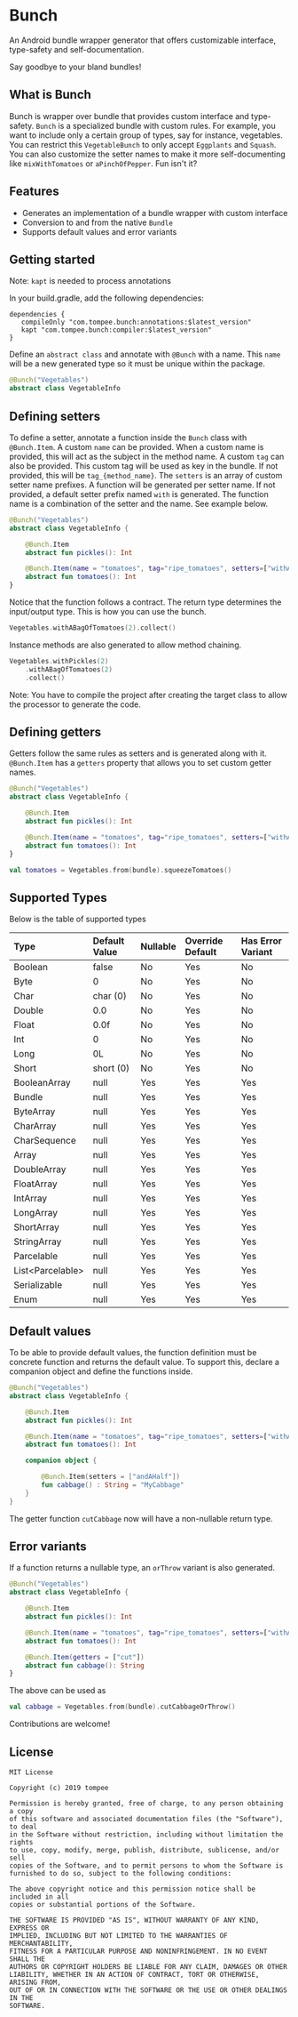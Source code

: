 # Bunch
An Android bundle wrapper generator that offers customizable interface, type-safety and self-documentation.

Say goodbye to your bland bundles!

## What is Bunch
Bunch is wrapper over bundle that provides custom interface and type-safety. `Bunch` is a specialized bundle with custom rules. For example, you want to include only a certain group of types, say for instance, vegetables. You can restrict this `VegetableBunch` to only accept `Eggplants` and `Squash`. You can also customize the setter names to make it more self-documenting like `mixWithTomatoes` or `aPinchOfPepper`. Fun isn't it?

## Features
- Generates an implementation of a bundle wrapper with custom interface
- Conversion to and from the native `Bundle`
- Supports default values and error variants

## Getting started
Note: `kapt` is needed to process annotations

In your build.gradle, add the following dependencies:

```
dependencies {
   compileOnly "com.tompee.bunch:annotations:$latest_version"
   kapt "com.tompee.bunch:compiler:$latest_version"
}
```

Define an `abstract class` and annotate with `@Bunch` with a name. This `name` will be a new generated type so it must be unique within the package. 

```kotlin
@Bunch("Vegetables")
abstract class VegetableInfo
```

## Defining setters
To define a setter, annotate a function inside the `Bunch` class with `@Bunch.Item`. A custom `name` can be provided. When a custom name is provided, this will act as the subject in the method name. A custom `tag` can also be provided. This custom tag will be used as key in the bundle. If not provided, this will be `tag_{method_name}`. The `setters` is an array of custom setter name prefixes. A function will be generated per setter name. If not provided, a default setter prefix named `with` is generated. The function name is a combination of the setter and the name. See example below. 

```kotlin
@Bunch("Vegetables")
abstract class VegetableInfo {

    @Bunch.Item
    abstract fun pickles(): Int

    @Bunch.Item(name = "tomatoes", tag="ripe_tomatoes", setters=["withABagOf"])
    abstract fun tomatoes(): Int
}
```

Notice that the function follows a contract. The return type determines the input/output type. This is how you can use the bunch.

```kotlin
Vegetables.withABagOfTomatoes(2).collect()
```

Instance methods are also generated to allow method chaining.

```kotlin
Vegetables.withPickles(2)
    .withABagOfTomatoes(2)
    .collect()
```

Note: You have to compile the project after creating the target class to allow the processor to generate the code.

## Defining getters
Getters follow the same rules as setters and is generated along with it. `@Bunch.Item` has a `getters` property that allows you to set custom getter names.

```kotlin
@Bunch("Vegetables")
abstract class VegetableInfo {

    @Bunch.Item
    abstract fun pickles(): Int

    @Bunch.Item(name = "tomatoes", tag="ripe_tomatoes", setters=["withABagOf"], getters=["squeeze"])
    abstract fun tomatoes(): Int
}
```

```kotlin
val tomatoes = Vegetables.from(bundle).squeezeTomatoes()
```

## Supported Types
Below is the table of supported types

| Type                | Default Value | Nullable | Override Default | Has Error Variant |
|:--------------------|:--------------|:---------|:-----------------|:------------------|
| Boolean             | false         | No       | Yes              | No                |
| Byte                | 0             | No       | Yes              | No                |
| Char                | char (0)      | No       | Yes              | No                |
| Double              | 0.0           | No       | Yes              | No                |
| Float               | 0.0f          | No       | Yes              | No                |
| Int                 | 0             | No       | Yes              | No                |
| Long                | 0L            | No       | Yes              | No                |
| Short               | short (0)     | No       | Yes              | No                |
| BooleanArray        | null          | Yes      | Yes              | Yes               |
| Bundle              | null          | Yes      | Yes              | Yes               |
| ByteArray           | null          | Yes      | Yes              | Yes               |
| CharArray           | null          | Yes      | Yes              | Yes               |
| CharSequence        | null          | Yes      | Yes              | Yes               |
| Array<CharSequence> | null          | Yes      | Yes              | Yes               |
| DoubleArray         | null          | Yes      | Yes              | Yes               |
| FloatArray          | null          | Yes      | Yes              | Yes               |
| IntArray            | null          | Yes      | Yes              | Yes               |
| LongArray           | null          | Yes      | Yes              | Yes               |
| ShortArray          | null          | Yes      | Yes              | Yes               |
| StringArray         | null          | Yes      | Yes              | Yes               |
| Parcelable          | null          | Yes      | Yes              | Yes               |
| List\<Parcelable\>  | null          | Yes      | Yes              | Yes               |
| Serializable        | null          | Yes      | Yes              | Yes               |
| Enum                | null          | Yes      | Yes              | Yes               |

## Default values
To be able to provide default values, the function definition must be concrete function and returns the default value. To support this, declare a companion object and define the functions inside. 

```kotlin
@Bunch("Vegetables")
abstract class VegetableInfo {

    @Bunch.Item
    abstract fun pickles(): Int

    @Bunch.Item(name = "tomatoes", tag="ripe_tomatoes", setters=["withABagOf"], getters=["squeeze"])
    abstract fun tomatoes(): Int

    companion object {

        @Bunch.Item(setters = ["andAHalf"])
        fun cabbage() : String = "MyCabbage"
    }
}
```

The getter function `cutCabbage` now will have a non-nullable return type.

## Error variants
If a function returns a nullable type, an `orThrow` variant is also generated.

```kotlin
@Bunch("Vegetables")
abstract class VegetableInfo {

    @Bunch.Item
    abstract fun pickles(): Int

    @Bunch.Item(name = "tomatoes", tag="ripe_tomatoes", setters=["withABagOf"], getters=["squeeze"])
    abstract fun tomatoes(): Int

    @Bunch.Item(getters = ["cut"])
    abstract fun cabbage(): String
}
```

The above can be used as

```kotlin
val cabbage = Vegetables.from(bundle).cutCabbageOrThrow()
```

Contributions are welcome!

## License
```
MIT License

Copyright (c) 2019 tompee

Permission is hereby granted, free of charge, to any person obtaining a copy
of this software and associated documentation files (the "Software"), to deal
in the Software without restriction, including without limitation the rights
to use, copy, modify, merge, publish, distribute, sublicense, and/or sell
copies of the Software, and to permit persons to whom the Software is
furnished to do so, subject to the following conditions:

The above copyright notice and this permission notice shall be included in all
copies or substantial portions of the Software.

THE SOFTWARE IS PROVIDED "AS IS", WITHOUT WARRANTY OF ANY KIND, EXPRESS OR
IMPLIED, INCLUDING BUT NOT LIMITED TO THE WARRANTIES OF MERCHANTABILITY,
FITNESS FOR A PARTICULAR PURPOSE AND NONINFRINGEMENT. IN NO EVENT SHALL THE
AUTHORS OR COPYRIGHT HOLDERS BE LIABLE FOR ANY CLAIM, DAMAGES OR OTHER
LIABILITY, WHETHER IN AN ACTION OF CONTRACT, TORT OR OTHERWISE, ARISING FROM,
OUT OF OR IN CONNECTION WITH THE SOFTWARE OR THE USE OR OTHER DEALINGS IN THE
SOFTWARE.
```
